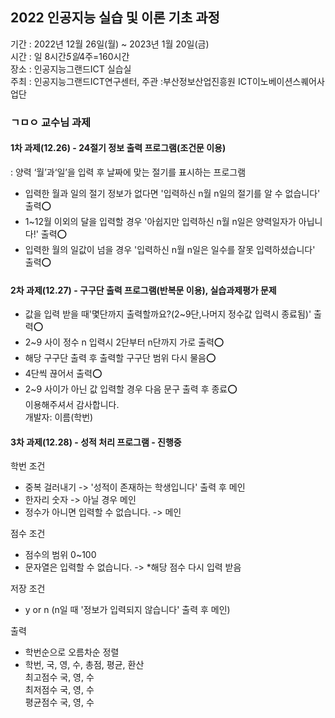 ## 2022 인공지능 실습 및 이론 기초 과정
기간 : 2022년 12월 26일(월) ~ 2023년 1월 20일(금)<br>
시간 : 일 8시간*5일*4주=160시간<br>
장소 : 인공지능그랜드ICT 실습실<br>
주최 : 인공지능그랜드ICT연구센터, 주관 :부산정보산업진흥원 ICT이노베이션스퀘어사업단<br>

### ㄱㅁㅇ 교수님 과제
#### 1차 과제(12.26) - 24절기 정보 출력 프로그램(조건문 이용)
: 양력 ‘월’과‘일’을 입력 후 날짜에 맞는 절기를 표시하는 프로그램
- 입력한 월과 일의 절기 정보가 없다면 '입력하신 n월 n일의 절기를 알 수 없습니다' 출력⭕
- 1~12월 이외의 달을 입력할 경우 '아쉽지만 입력하신 n월 n일은 양력일자가 아닙니다!' 출력⭕
- 입력한 월의 일값이 넘을 경우 '입력하신 n월 n일은 일수를 잘못 입력하셨습니다' 출력⭕

#### 2차 과제(12.27) - 구구단 출력 프로그램(반복문 이용), 실습과제평가 문제
- 값을 입력 받을 때'몇단까지 출력할까요?(2~9단,나머지 정수값 입력시 종료됨)' 출력⭕
- 2~9 사이 정수 n 입력시 2단부터 n단까지 가로 출력⭕
- 해당 구구단 출력 후 출력할 구구단 범위 다시 물음⭕
- 4단씩 끊어서 출력⭕
- 2~9 사이가 아닌 값 입력할 경우 다음 문구 출력 후 종료⭕ <br>
이용해주셔서 감사합니다.<br>
개발자: 이름(학번)

#### 3차 과제(12.28) - 성적 처리 프로그램 - 진행중
학번 조건
- 중복 걸러내기 -> '성적이 존재하는 학생입니다' 출력 후 메인
- 한자리 숫자 -> 아닐 경우 메인
- 정수가 아니면 입력할 수 없습니다. -> 메인

점수 조건
- 점수의 범위 0~100
- 문자열은 입력할 수 없습니다. -> *해당 점수 다시 입력 받음
    
저장 조건
- y or n (n일 때 '정보가 입력되지 않습니다' 출력 후 메인)

출력
- 학번순으로 오름차순 정렬
- 학번, 국, 영, 수, 총점, 평균, 환산 <br>
최고점수 국, 영, 수 <br>
최저점수 국, 영, 수 <br>
평균점수 국, 영, 수
